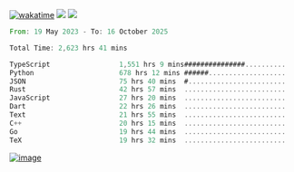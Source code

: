 [![wakatime](https://wakatime.com/badge/user/00eead22-fb14-4dd0-ab8a-3625cafbd50d.svg)](https://wakatime.com/@00eead22-fb14-4dd0-ab8a-3625cafbd50d)
![](https://komarev.com/ghpvc/?username=flatypus)
![](https://pixel.flatypus.me/flatypus?type=tracker)
<!--START_SECTION:waka-->

```rust
From: 19 May 2023 - To: 16 October 2025

Total Time: 2,623 hrs 41 mins

TypeScript                 1,551 hrs 9 mins###############..........   58.79 %
Python                     678 hrs 12 mins ######...................   25.70 %
JSON                       75 hrs 40 mins  #........................   02.87 %
Rust                       42 hrs 57 mins  .........................   01.63 %
JavaScript                 27 hrs 20 mins  .........................   01.04 %
Dart                       22 hrs 26 mins  .........................   00.85 %
Text                       21 hrs 55 mins  .........................   00.83 %
C++                        20 hrs 15 mins  .........................   00.77 %
Go                         19 hrs 44 mins  .........................   00.75 %
TeX                        19 hrs 32 mins  .........................   00.74 %
```

<!--END_SECTION:waka-->
[<img alt="image" src="https://github.com/flatypus/flatypus/assets/68029599/0a302dc1-501c-43a0-ae8d-37ec4817f3bd">](https://flatypus.me)

